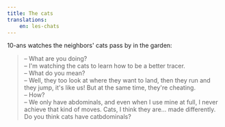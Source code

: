```yaml
---
title: The cats
translations:
    en: les-chats
---
```


10-ans watches the neighbors' cats pass by in the garden:

> – What are you doing?  
> – I'm watching the cats to learn how to be a better tracer.  
> – What do you mean?  
> – Well, they too look at where they want to land, then they run and they jump, it's like us! But at the same time, they're cheating.  
> – How?  
> – We only have abdominals, and even when I use mine at full, I never achieve that kind of moves. Cats, I think they are… made differently. Do you think cats have catbdominals?

